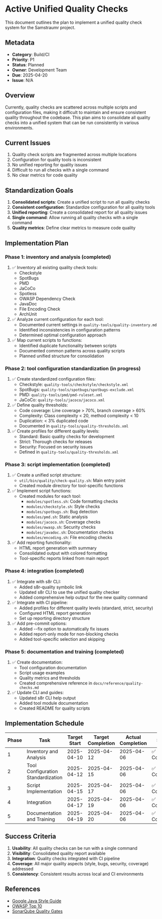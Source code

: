 <!--
Copyright (c) 2025 Eric C. Mumford (@heymumford)

This software was developed with analytical assistance from AI tools 
including Claude 3.7 Sonnet, Claude Code, and Google Gemini Deep Research,
which were used as paid services. All intellectual property rights 
remain exclusively with the copyright holder listed above.

Licensed under the Mozilla Public License 2.0
-->


# Active Unified Quality Checks

This document outlines the plan to implement a unified quality check system for the Samstraumr project.

## Metadata

- **Category**: Build/CI
- **Priority**: P1
- **Status**: Planned
- **Owner**: Development Team
- **Due**: 2025-04-20
- **Issue**: N/A

## Overview

Currently, quality checks are scattered across multiple scripts and configuration files, making it difficult to maintain and ensure consistent quality throughout the codebase. This plan aims to consolidate all quality checks into a unified system that can be run consistently in various environments.

## Current Issues

1. Quality check scripts are fragmented across multiple locations
2. Configuration for quality tools is inconsistent
3. No unified reporting for quality issues
4. Difficult to run all checks with a single command
5. No clear metrics for code quality

## Standardization Goals

1. **Consolidated scripts**: Create a unified script to run all quality checks
2. **Consistent configuration**: Standardize configuration for all quality tools
3. **Unified reporting**: Create a consolidated report for all quality issues
4. **Single command**: Allow running all quality checks with a single command
5. **Quality metrics**: Define clear metrics to measure code quality

## Implementation Plan

### Phase 1: inventory and analysis (completed)

1. ✅ Inventory all existing quality check tools:
   - Checkstyle
   - SpotBugs
   - PMD
   - JaCoCo
   - Spotless
   - OWASP Dependency Check
   - JavaDoc
   - File Encoding Check
   - ArchUnit
2. ✅ Analyze current configuration for each tool:
   - Documented current settings in `quality-tools/quality-inventory.md`
   - Identified inconsistencies in configuration patterns
   - Determined optimal configuration approach
3. ✅ Map current scripts to functions:
   - Identified duplicate functionality between scripts
   - Documented common patterns across quality scripts
   - Planned unified structure for consolidation

### Phase 2: tool configuration standardization (in progress)

1. ✅ Create standardized configuration files:
   - Checkstyle: `quality-tools/checkstyle/checkstyle.xml`
   - SpotBugs: `quality-tools/spotbugs/spotbugs-exclude.xml`
   - PMD: `quality-tools/pmd/pmd-ruleset.xml`
   - JaCoCo: `quality-tools/jacoco/jacoco.xml`
2. ✅ Define quality thresholds:
   - Code coverage: Line coverage > 70%, branch coverage > 60%
   - Complexity: Class complexity < 20, method complexity < 10
   - Duplication: < 3% duplicated code
   - Documented in `quality-tools/quality-thresholds.xml`
3. ✅ Create profiles for different quality levels:
   - Standard: Basic quality checks for development
   - Strict: Thorough checks for releases
   - Security: Focused on security issues
   - Defined in `quality-tools/quality-thresholds.xml`

### Phase 3: script implementation (completed)

1. ✅ Create a unified script structure:
   - `util/bin/quality/check-quality.sh`: Main entry point
   - Created module directory for tool-specific functions
2. ✅ Implement script functions:
   - Created modules for each tool:
     - `modules/spotless.sh`: Code formatting checks
     - `modules/checkstyle.sh`: Style checks
     - `modules/spotbugs.sh`: Bug detection
     - `modules/pmd.sh`: Static analysis
     - `modules/jacoco.sh`: Coverage checks
     - `modules/owasp.sh`: Security checks
     - `modules/javadoc.sh`: Documentation checks
     - `modules/encoding.sh`: File encoding checks
3. ✅ Add reporting functionality:
   - HTML report generation with summary
   - Consolidated output with colored formatting
   - Tool-specific reports linked from main report

### Phase 4: integration (completed)

1. ✅ Integrate with s8r CLI:
   - Added s8r-quality symbolic link
   - Updated s8r CLI to use the unified quality checker
   - Added comprehensive help output for the new quality command
2. ✅ Integrate with CI pipeline:
   - Added profiles for different quality levels (standard, strict, security)
   - Configured HTML report generation
   - Set up reporting directory structure
3. ✅ Add pre-commit options:
   - Added --fix option to automatically fix issues
   - Added report-only mode for non-blocking checks
   - Added tool-specific selection and skipping

### Phase 5: documentation and training (completed)

1. ✅ Create documentation:
   - Tool configuration documentation
   - Script usage examples
   - Quality metrics and thresholds
   - Created comprehensive reference in `docs/reference/quality-checks.md`
2. ✅ Update CLI and guides:
   - Updated s8r CLI help output
   - Added tool module documentation
   - Created README for quality scripts

## Implementation Schedule

| Phase |                Task                | Target Start | Target Completion | Actual Completion |    Status    |
|-------|------------------------------------|--------------|-------------------|-------------------|--------------|
| 1     | Inventory and Analysis             | 2025-04-10   | 2025-04-12        | 2025-04-06        | ✅ Completed |
| 2     | Tool Configuration Standardization | 2025-04-12   | 2025-04-15        | 2025-04-06        | ✅ Completed |
| 3     | Script Implementation              | 2025-04-15   | 2025-04-17        | 2025-04-06        | ✅ Completed |
| 4     | Integration                        | 2025-04-17   | 2025-04-19        | 2025-04-06        | ✅ Completed |
| 5     | Documentation and Training         | 2025-04-19   | 2025-04-20        | 2025-04-06        | ✅ Completed |

## Success Criteria

1. **Usability**: All quality checks can be run with a single command
2. **Visibility**: Consolidated quality report available
3. **Integration**: Quality checks integrated with CI pipeline
4. **Coverage**: All major quality aspects (style, bugs, security, coverage) addressed
5. **Consistency**: Consistent results across local and CI environments

## References

- [Google Java Style Guide](https://google.github.io/styleguide/javaguide.html)
- [OWASP Top 10](https://owasp.org/www-project-top-ten/)
- [SonarQube Quality Gates](https://docs.sonarqube.org/latest/user-guide/quality-gates/)
